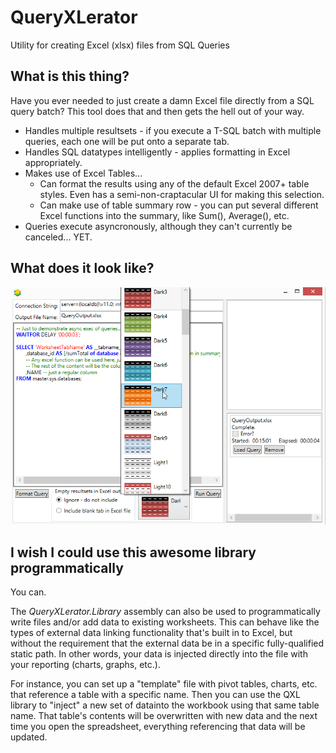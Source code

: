 # QueryXLerator
Utility for creating Excel (xlsx) files from SQL Queries

## What is this thing?
Have you ever needed to just create a damn Excel file directly from a SQL query batch? This tool does that and then 
gets the hell out of your way.

* Handles multiple resultsets - if you execute a T-SQL batch with multiple queries, each one will be put onto a separate tab.
* Handles SQL datatypes intelligently - applies formatting in Excel appropriately.
* Makes use of Excel Tables...
  * Can format the results using any of the default Excel 2007+ table styles. Even has a semi-non-craptacular UI for making this selection.
  * Can make use of table summary row - you can put several different Excel functions into the summary, like Sum(), Average(), etc.
* Queries execute asyncronously, although they can't currently be canceled... YET.

## What does it look like?
![Main Interface](/WikiAssets/sample.png)

## I wish I could use this awesome library programmatically
You can.

The _QueryXLerator.Library_ assembly can also be used to programmatically write files and/or add data to existing worksheets. This 
can behave like the types of external data linking functionality that's built in to Excel, but without the requirement that the 
external data be in a specific fully-qualified static path. In other words, your data is injected directly into the file with 
your reporting (charts, graphs, etc.).

For instance, you can set up a "template" file with pivot tables, charts, etc. that reference a table with a specific name. 
Then you can use the QXL library to "inject" a new set of datainto the workbook using that same table name. That table's contents
will be overwritten with new data and the next time you open the spreadsheet, everything referencing that data will be updated.
